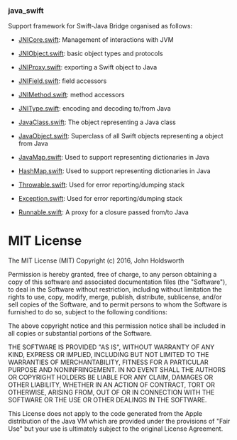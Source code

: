 
### java_swift

Support framework for Swift-Java Bridge organised as follows:

* [JNICore.swift](blob/master/Sources/JNICore.swift): Management of interactions with JVM

* [JNIObject.swift](blob/master/Sources/JNIObject.swift): basic object types and protocols

* [JNIProxy.swift](blob/master/Sources/JNIProxy.swift): exporting a Swift object to Java

* [JNIField.swift](blob/master/Sources/JNIField.swift): field accessors

* [JNIMethod.swift](blob/master/Sources/JNIMethod.swift): method accessors

* [JNIType.swift](blob/master/Sources/JNIType.swift): encoding and decoding to/from Java

* [JavaClass.swift](blob/master/Sources/JavaClass.swift): The object representing a Java class

* [JavaObject.swift](blob/master/Sources/JavaObject.swift): Superclass of all Swift objects representing a object from Java

* [JavaMap.swift](blob/master/Sources/JavaMap.swift): Used to support representing dictionaries in Java

* [HashMap.swift](blob/master/Sources/HashMap.swift): Used to support representing dictionaries in Java

* [Throwable.swift](blob/master/Sources/Throwable.swift): Used for error reporting/dumping stack

* [Exception.swift](blob/master/Sources/Exception.swift): Used for error reporting/dumping stack

* [Runnable.swift](blob/master/Sources/Runnable.swift): A proxy for a closure passed from/to Java

# MIT License

The MIT License (MIT)
Copyright (c) 2016, John Holdsworth

Permission is hereby granted, free of charge, to any person obtaining a copy of this
software and associated documentation files (the "Software"), to deal in the Software
without restriction, including without limitation the rights to use, copy, modify, merge,
publish, distribute, sublicense, and/or sell copies of the Software, and to permit persons
to whom the Software is furnished to do so, subject to the following conditions:

The above copyright notice and this permission notice shall be included in all copies or substantial portions of the Software.

THE SOFTWARE IS PROVIDED "AS IS", WITHOUT WARRANTY OF ANY KIND, EXPRESS OR IMPLIED,
INCLUDING BUT NOT LIMITED TO THE WARRANTIES OF MERCHANTABILITY, FITNESS FOR A PARTICULAR
PURPOSE AND NONINFRINGEMENT. IN NO EVENT SHALL THE AUTHORS OR COPYRIGHT HOLDERS BE LIABLE
FOR ANY CLAIM, DAMAGES OR OTHER LIABILITY, WHETHER IN AN ACTION OF CONTRACT, TORT OR OTHERWISE,
ARISING FROM, OUT OF OR IN CONNECTION WITH THE SOFTWARE OR THE USE OR OTHER DEALINGS IN THE SOFTWARE.

This License does not apply to the code generated from the Apple distribution of the Java VM
which are provided under the provisions of "Fair Use" but your use is ultimately subject
to the original License Agreement.
